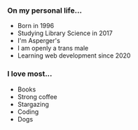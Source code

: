 <div>
                        <h3>On my personal life...</h3>
                        <ul>
                            <li>Born in 1996</li>
                            <li>Studying Library Science in 2017</li>
                            <li>I'm Asperger's</li>
                            <li>I am openly a trans male</li>
                            <li>Learning web development since 2020</li>
                        </ul>
                    </div>
                    <div>
                        <h3>I love most...</h3>
                        <ul>
                            <li>Books</li>
                            <li>Strong coffee</li>
                            <li>Stargazing</li>
                            <li>Coding</li>
                            <li>Dogs</li>
                        </ul>
                    </div>